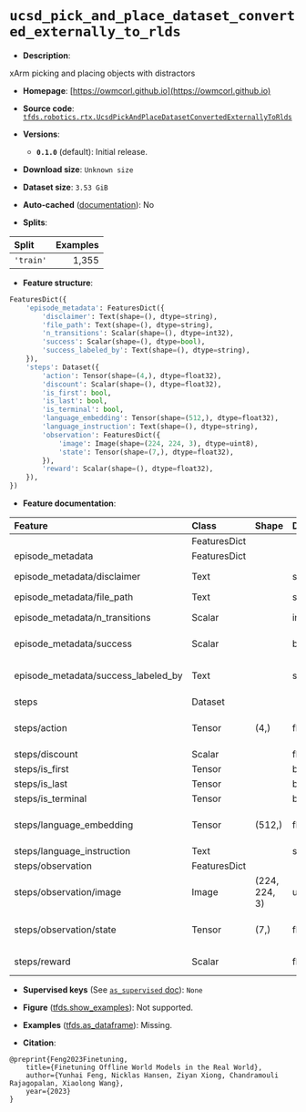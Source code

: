<div itemscope itemtype="http://schema.org/Dataset">
  <div itemscope itemprop="includedInDataCatalog" itemtype="http://schema.org/DataCatalog">
    <meta itemprop="name" content="TensorFlow Datasets" />
  </div>
  <meta itemprop="name" content="ucsd_pick_and_place_dataset_converted_externally_to_rlds" />
  <meta itemprop="description" content="xArm picking and placing objects with distractors&#10;&#10;To use this dataset:&#10;&#10;```python&#10;import tensorflow_datasets as tfds&#10;&#10;ds = tfds.load(&#x27;ucsd_pick_and_place_dataset_converted_externally_to_rlds&#x27;, split=&#x27;train&#x27;)&#10;for ex in ds.take(4):&#10;  print(ex)&#10;```&#10;&#10;See [the guide](https://www.tensorflow.org/datasets/overview) for more&#10;informations on [tensorflow_datasets](https://www.tensorflow.org/datasets).&#10;&#10;" />
  <meta itemprop="url" content="https://www.tensorflow.org/datasets/catalog/ucsd_pick_and_place_dataset_converted_externally_to_rlds" />
  <meta itemprop="sameAs" content="https://owmcorl.github.io" />
  <meta itemprop="citation" content="@preprint{Feng2023Finetuning,&#10; title={Finetuning Offline World Models in the Real World},&#10; author={Yunhai Feng, Nicklas Hansen, Ziyan Xiong, Chandramouli Rajagopalan, Xiaolong Wang},&#10;    year={2023}&#10;}" />
</div>

# `ucsd_pick_and_place_dataset_converted_externally_to_rlds`


*   **Description**:

xArm picking and placing objects with distractors

*   **Homepage**: [https://owmcorl.github.io](https://owmcorl.github.io)

*   **Source code**:
    [`tfds.robotics.rtx.UcsdPickAndPlaceDatasetConvertedExternallyToRlds`](https://github.com/tensorflow/datasets/tree/master/tensorflow_datasets/robotics/rtx/rtx.py)

*   **Versions**:

    *   **`0.1.0`** (default): Initial release.

*   **Download size**: `Unknown size`

*   **Dataset size**: `3.53 GiB`

*   **Auto-cached**
    ([documentation](https://www.tensorflow.org/datasets/performances#auto-caching)):
    No

*   **Splits**:

Split     | Examples
:-------- | -------:
`'train'` | 1,355

*   **Feature structure**:

```python
FeaturesDict({
    'episode_metadata': FeaturesDict({
        'disclaimer': Text(shape=(), dtype=string),
        'file_path': Text(shape=(), dtype=string),
        'n_transitions': Scalar(shape=(), dtype=int32),
        'success': Scalar(shape=(), dtype=bool),
        'success_labeled_by': Text(shape=(), dtype=string),
    }),
    'steps': Dataset({
        'action': Tensor(shape=(4,), dtype=float32),
        'discount': Scalar(shape=(), dtype=float32),
        'is_first': bool,
        'is_last': bool,
        'is_terminal': bool,
        'language_embedding': Tensor(shape=(512,), dtype=float32),
        'language_instruction': Text(shape=(), dtype=string),
        'observation': FeaturesDict({
            'image': Image(shape=(224, 224, 3), dtype=uint8),
            'state': Tensor(shape=(7,), dtype=float32),
        }),
        'reward': Scalar(shape=(), dtype=float32),
    }),
})
```

*   **Feature documentation**:

Feature                             | Class        | Shape         | Dtype   | Description
:---------------------------------- | :----------- | :------------ | :------ | :----------
                                    | FeaturesDict |               |         |
episode_metadata                    | FeaturesDict |               |         |
episode_metadata/disclaimer         | Text         |               | string  | Disclaimer about the particular episode.
episode_metadata/file_path          | Text         |               | string  | Path to the original data file.
episode_metadata/n_transitions      | Scalar       |               | int32   | Number of transitions in the episode.
episode_metadata/success            | Scalar       |               | bool    | True if the last state of an episode is a success state, False otherwise.
episode_metadata/success_labeled_by | Text         |               | string  | Who labeled success (and thereby reward) of the episode. Can be one of: [human, classifier].
steps                               | Dataset      |               |         |
steps/action                        | Tensor       | (4,)          | float32 | Robot action, consists of [3x gripper velocities,1x gripper open/close torque].
steps/discount                      | Scalar       |               | float32 | Discount if provided, default to 1.
steps/is_first                      | Tensor       |               | bool    |
steps/is_last                       | Tensor       |               | bool    |
steps/is_terminal                   | Tensor       |               | bool    |
steps/language_embedding            | Tensor       | (512,)        | float32 | Kona language embedding. See https://tfhub.dev/google/universal-sentence-encoder-large/5
steps/language_instruction          | Text         |               | string  | Language Instruction.
steps/observation                   | FeaturesDict |               |         |
steps/observation/image             | Image        | (224, 224, 3) | uint8   | Camera RGB observation.
steps/observation/state             | Tensor       | (7,)          | float32 | Robot state, consists of [3x gripper position,3x gripper orientation, 1x finger distance].
steps/reward                        | Scalar       |               | float32 | Reward if provided, 1 on final step for demos.

*   **Supervised keys** (See
    [`as_supervised` doc](https://www.tensorflow.org/datasets/api_docs/python/tfds/load#args)):
    `None`

*   **Figure**
    ([tfds.show_examples](https://www.tensorflow.org/datasets/api_docs/python/tfds/visualization/show_examples)):
    Not supported.

*   **Examples**
    ([tfds.as_dataframe](https://www.tensorflow.org/datasets/api_docs/python/tfds/as_dataframe)):
    Missing.

*   **Citation**:

```
@preprint{Feng2023Finetuning,
    title={Finetuning Offline World Models in the Real World},
    author={Yunhai Feng, Nicklas Hansen, Ziyan Xiong, Chandramouli Rajagopalan, Xiaolong Wang},
    year={2023}
}
```


